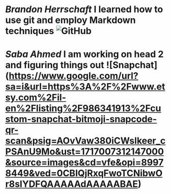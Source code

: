 # **_Brandon Herrschaft_** I learned how to use git and employ Markdown techniques ![GitHub](https://miro.medium.com/v2/resize:fit:1100/format:webp/0*N1fmHtI8gmkH_2Vu.png)
# **_Saba Ahmed_** I am working on head 2 and figuring things out ![Snapchat] (https://www.google.com/url?sa=i&url=https%3A%2F%2Fwww.etsy.com%2Fil-en%2Flisting%2F986341913%2Fcustom-snapchat-bitmoji-snapcode-qr-scan&psig=AOvVaw380iCWslkeer_cPSAnU9Mo&ust=1717007312147000&source=images&cd=vfe&opi=89978449&ved=0CBIQjRxqFwoTCNibwOr8sIYDFQAAAAAdAAAAABAE)